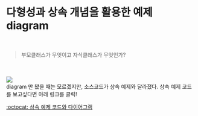 # 다형성과 상속 개념을 활용한 예제 diagram
<br>

> 부모클래스가 무엇이고 자식클래스가 무엇인가? 

<br>
<br>

<img src="https://github.com/sieunnnn/Java/blob/main/src/multiCampus/objectOrientation/polymerphism/package.png?raw=true">

<br>
diagram 만 봤을 때는 모르겠지만, 소스코드가 상속 예제와 달라졌다.
상속 예제 코드를 보고싶다면 아래 링크를 클릭!
<br>

[:octocat: 상속 예제 코드와 다이어그램](https://github.com/sieunnnn/Java/tree/main/src/multiCampus/objectOrientation/encapsulation/inheritance)